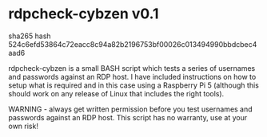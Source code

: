 # rdpcheck-cybzen v0.1

sha265 hash 524c6efd53864c72eacc8c94a82b2196753bf00026c013494990bbdcbec4aad6

rdpcheck-cybzen is a small BASH script which tests a series of usernames and passwords against an RDP host. I have included instructions on how to setup what is required and in this case using a Raspberry Pi 5 (although this should work on any release of Linux that includes the right tools).

WARNING - always get written permission before you test usernames and passwords against an RDP host. This script has no warranty, use at your own risk!
